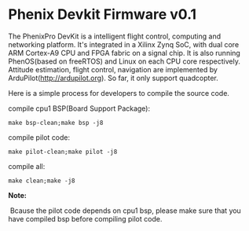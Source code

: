 # Phenix Devkit Firmware v0.1
The PhenixPro DevKit is a intelligent flight control, computing and networking platform. It's integrated in a Xilinx Zynq SoC, with dual core ARM Cortex-A9 CPU and FPGA fabric on a signal chip. It is also running PhenOS(based on freeRTOS) and Linux on each CPU core respectively. Attitude estimation, flight control, navigation are implemented by ArduPilot(http://ardupilot.org). So far, it only support quadcopter.

Here is a simple process for developers to compile the source code.

compile cpu1 BSP(Board Support Package):

```
make bsp-clean;make bsp -j8
```

compile pilot code:

```
make pilot-clean;make pilot -j8
```

compile all:

```
make clean;make -j8
```

**Note:**

​	Bcause the pilot code depends on cpu1 bsp, please make sure that you have compiled bsp before compiling pilot code.
